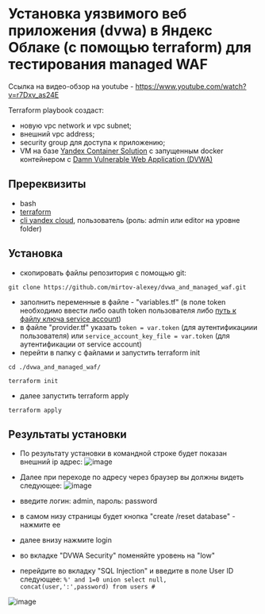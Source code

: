 # Установка уязвимого веб приложения (dvwa) в Яндекс Облаке (с помощью terraform) для тестирования managed WAF

Ссылка на видео-обзор на youtube - https://www.youtube.com/watch?v=r7Dxv_as24E

Terraform playbook создаст:
- новую vpc network и vpc subnet;
- внешний vpc address;
- security group для доступа к приложению;
- VM на базе [Yandex Container Solution](https://cloud.yandex.ru/docs/cos/) c запущенным docker контейнером с [Damn Vulnerable Web Application (DVWA)](https://dvwa.co.uk/)

## Пререквизиты
- bash
- [terraform](https://www.terraform.io/downloads.html)
- [cli yandex cloud](https://cloud.yandex.ru/docs/cli/operations/install-cli), пользователь (роль: admin или editor на уровне folder)
## Установка
- скопировать файлы репозитория с помощью git:
```
git clone https://github.com/mirtov-alexey/dvwa_and_managed_waf.git 
```
- заполнить переменные в файле - "variables.tf" (в поле token необходимо ввести либо oauth token пользователя либо [путь к файлу ключа service account](https://cloud.yandex.ru/docs/cli/operations/authentication/service-account))
- в файле "provider.tf" указать `token = var.token` (для аутентификациии пользователя) или `service_account_key_file = var.token` (для аутентификации от service account)
- перейти в папку с файлами и запустить terraform init 
```
cd ./dvwa_and_managed_waf/
```
```
terraform init
```
- далее запустить terraform apply
```
terraform apply
```
## Результаты установки
- По результату установки в командной строке будет показан внешний ip адрес:
![image](https://user-images.githubusercontent.com/85429798/120917860-2e6c5380-c6ba-11eb-87a6-336d6f4f8593.png)


- Далее при переходе по адресу через браузер вы должны видеть следующее:
![image](https://user-images.githubusercontent.com/85429798/120917903-5d82c500-c6ba-11eb-802d-9bc4b622ec96.png)

- введите логин: admin, пароль: password
- в самом низу страницы будет кнопка "create /reset database" - нажмите ее
- далее внизу нажмите login
- во вкладке "DVWA Security" поменяйте уровень на "low"
- перейдите во вкладку "SQL Injection" и введите в поле User ID следующее: `%' and 1=0 union select null, concat(user,':',password) from users #`

![image](https://user-images.githubusercontent.com/85429798/120918060-252fb680-c6bb-11eb-8398-32c98e2f70ca.png)


